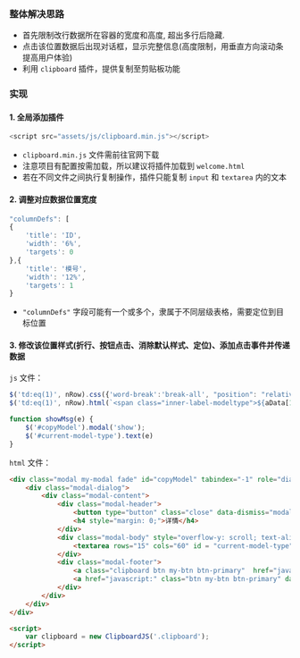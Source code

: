 ### 整体解决思路

- 首先限制改行数据所在容器的宽度和高度, 超出多行后隐藏.
- 点击该位置数据后出现对话框，显示完整信息(高度限制，用垂直方向滚动条提高用户体验)
- 利用 `clipboard` 插件，提供复制至剪贴板功能

### 实现

#### 1. 全局添加插件

```javascript
<script src="assets/js/clipboard.min.js"></script>
```

- `clipboard.min.js` 文件需前往官网下载
- 注意项目有配置按需加载，所以建议将插件加载到 `welcome.html`
- 若在不同文件之间执行复制操作，插件只能复制 `input` 和 `textarea` 内的文本

#### 2. 调整对应数据位置宽度

```javascript
"columnDefs": [
{
    'title': 'ID',
    'width': '6%',
    'targets': 0
},{
    'title': '模号',
    'width': '12%',
    'targets': 1
}
```

- `"columnDefs"` 字段可能有一个或多个，隶属于不同层级表格，需要定位到目标位置

#### 3. 修改该位置样式(折行、按钮点击、消除默认样式、定位)、添加点击事件并传递数据

`js` 文件：

```javascript
$('td:eq(1)', nRow).css({'word-break':'break-all', "position": "relative"})
$('td:eq(1)', nRow).html(`<span class="inner-label-modeltype">${aData[1]}</span> <button class="btn-copy-modeltype" onclick="showMsg('${aData[1]}')"></button>`)
```

```javascript
function showMsg(e) {
    $('#copyModel').modal('show');
    $('#current-model-type').text(e)
}
```

`html` 文件：

```html
<div class="modal my-modal fade" id="copyModel" tabindex="-1" role="dialog" aria-labelledby="myModalLabel" aria-hidden="true">
    <div class="modal-dialog">
        <div class="modal-content">
            <div class="modal-header">
                <button type="button" class="close" data-dismiss="modal">×</button>
                <h4 style="margin: 0;">详情</h4>
            </div>
            <div class="modal-body" style="overflow-y: scroll; text-align: center">
                <textarea rows="15" cols="60" id = "current-model-type" style="resize:none" readonly> 暂无数据 </textarea>
            </div>
            <div class="modal-footer">
                <a class="clipboard btn my-btn btn-primary"  href="javascript:" data-clipboard-target="#current-model-type">复制</a>
                <a href="javascript:" class="btn my-btn btn-primary" data-dismiss="modal">返回</a>
            </div>
        </div>
    </div>
</div>

<script>
    var clipboard = new ClipboardJS('.clipboard');
</script>
```